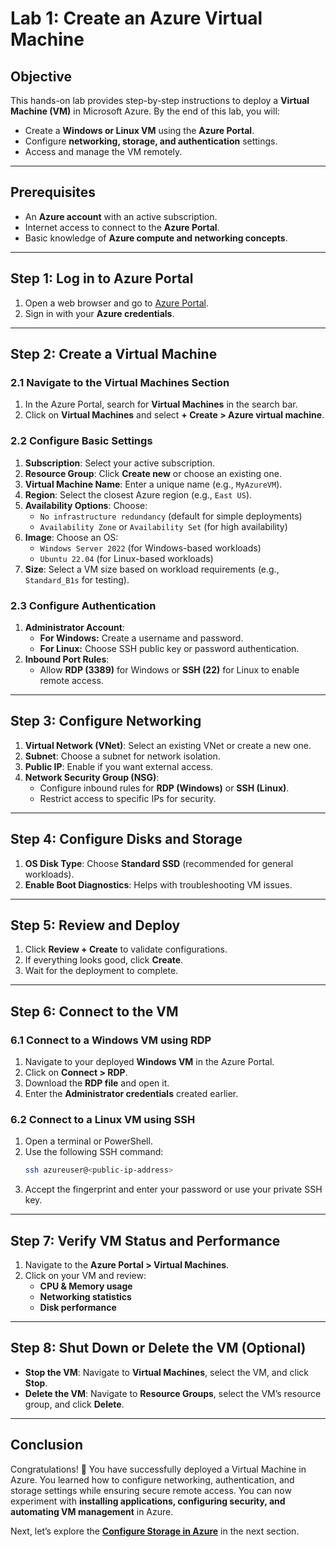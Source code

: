 # Lab 1: Create an Azure Virtual Machine

## **Objective**
This hands-on lab provides step-by-step instructions to deploy a **Virtual Machine (VM)** in Microsoft Azure. By the end of this lab, you will:
- Create a **Windows or Linux VM** using the **Azure Portal**.
- Configure **networking, storage, and authentication** settings.
- Access and manage the VM remotely.

---

## **Prerequisites**
- An **Azure account** with an active subscription.
- Internet access to connect to the **Azure Portal**.
- Basic knowledge of **Azure compute and networking concepts**.

---

## **Step 1: Log in to Azure Portal**
1. Open a web browser and go to [Azure Portal](https://portal.azure.com).
2. Sign in with your **Azure credentials**.

---

## **Step 2: Create a Virtual Machine**
### **2.1 Navigate to the Virtual Machines Section**
1. In the Azure Portal, search for **Virtual Machines** in the search bar.
2. Click on **Virtual Machines** and select **+ Create > Azure virtual machine**.

### **2.2 Configure Basic Settings**
1. **Subscription**: Select your active subscription.
2. **Resource Group**: Click **Create new** or choose an existing one.
3. **Virtual Machine Name**: Enter a unique name (e.g., `MyAzureVM`).
4. **Region**: Select the closest Azure region (e.g., `East US`).
5. **Availability Options**: Choose:
   - `No infrastructure redundancy` (default for simple deployments)
   - `Availability Zone` or `Availability Set` (for high availability)
6. **Image**: Choose an OS:
   - `Windows Server 2022` (for Windows-based workloads)
   - `Ubuntu 22.04` (for Linux-based workloads)
7. **Size**: Select a VM size based on workload requirements (e.g., `Standard_B1s` for testing).

### **2.3 Configure Authentication**
1. **Administrator Account**:
   - **For Windows:** Create a username and password.
   - **For Linux:** Choose SSH public key or password authentication.
2. **Inbound Port Rules**:
   - Allow **RDP (3389)** for Windows or **SSH (22)** for Linux to enable remote access.

---

## **Step 3: Configure Networking**
1. **Virtual Network (VNet)**: Select an existing VNet or create a new one.
2. **Subnet**: Choose a subnet for network isolation.
3. **Public IP**: Enable if you want external access.
4. **Network Security Group (NSG)**:
   - Configure inbound rules for **RDP (Windows)** or **SSH (Linux)**.
   - Restrict access to specific IPs for security.

---

## **Step 4: Configure Disks and Storage**
1. **OS Disk Type**: Choose **Standard SSD** (recommended for general workloads).
2. **Enable Boot Diagnostics**: Helps with troubleshooting VM issues.

---

## **Step 5: Review and Deploy**
1. Click **Review + Create** to validate configurations.
2. If everything looks good, click **Create**.
3. Wait for the deployment to complete.

---

## **Step 6: Connect to the VM**
### **6.1 Connect to a Windows VM using RDP**
1. Navigate to your deployed **Windows VM** in the Azure Portal.
2. Click on **Connect > RDP**.
3. Download the **RDP file** and open it.
4. Enter the **Administrator credentials** created earlier.

### **6.2 Connect to a Linux VM using SSH**
1. Open a terminal or PowerShell.
2. Use the following SSH command:
   ```bash
   ssh azureuser@<public-ip-address>
   ```
3. Accept the fingerprint and enter your password or use your private SSH key.

---

## **Step 7: Verify VM Status and Performance**
1. Navigate to the **Azure Portal > Virtual Machines**.
2. Click on your VM and review:
   - **CPU & Memory usage**
   - **Networking statistics**
   - **Disk performance**

---

## **Step 8: Shut Down or Delete the VM (Optional)**
- **Stop the VM**: Navigate to **Virtual Machines**, select the VM, and click **Stop**.
- **Delete the VM**: Navigate to **Resource Groups**, select the VM’s resource group, and click **Delete**.

---

## **Conclusion**
Congratulations! 🎉 You have successfully deployed a Virtual Machine in Azure. You learned how to configure networking, authentication, and storage settings while ensuring secure remote access. You can now experiment with **installing applications, configuring security, and automating VM management** in Azure.

Next, let’s explore the **[Configure Storage in Azure](https://github.com/solutions-for-realvalue/Cloud-Specialist-Journey/blob/main/AZ-900-Fundamentals/Hands-On-Labs/Lab2-Configure-Storage.md)** in the next section.